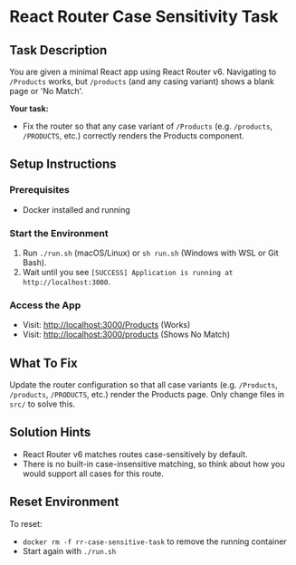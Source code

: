# React Router Case Sensitivity Task

## Task Description

You are given a minimal React app using React Router v6. Navigating to `/Products` works, but `/products` (and any casing variant) shows a blank page or 'No Match'.

**Your task:**
- Fix the router so that any case variant of `/Products` (e.g. `/products`, `/PRODUCTS`, etc.) correctly renders the Products component.

## Setup Instructions

### Prerequisites
- Docker installed and running

### Start the Environment

1. Run `./run.sh` (macOS/Linux) or `sh run.sh` (Windows with WSL or Git Bash).
2. Wait until you see `[SUCCESS] Application is running at http://localhost:3000`.

### Access the App

- Visit: [http://localhost:3000/Products](http://localhost:3000/Products) (Works)
- Visit: [http://localhost:3000/products](http://localhost:3000/products) (Shows No Match)

## What To Fix

Update the router configuration so that all case variants (e.g. `/Products`, `/products`, `/PRODUCTS`, etc.) render the Products page. Only change files in `src/` to solve this.

## Solution Hints
- React Router v6 matches routes case-sensitively by default.
- There is no built-in case-insensitive matching, so think about how you would support all cases for this route.

## Reset Environment

To reset:
- `docker rm -f rr-case-sensitive-task` to remove the running container
- Start again with `./run.sh`
